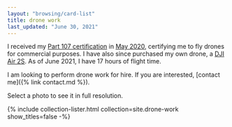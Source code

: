 ```yaml
---
layout: "browsing/card-list"
title: drone work
last_updated: "June 30, 2021"
---
```


I received my [Part 107 certification](https://www.faa.gov/uas/commercial_operators/) in [May 2020](https://www.facebook.com/carter.pape.12/posts/887898078358898), certifying me to fly drones for commercial purposes. I have also since purchased my own drone, a [DJI Air 2S](https://www.dji.com/air-2s). As of June 2021, I have 17 hours of flight time.

I am looking to perform drone work for hire. If you are interested, [contact me]({% link contact.md %}).

Select a photo to see it in full resolution.

{% include collection-lister.html
    collection=site.drone-work
    show_titles=false
-%}
